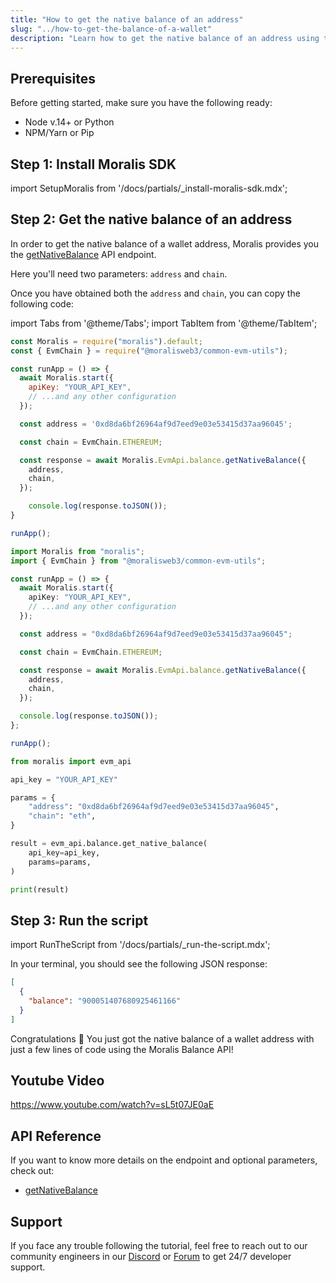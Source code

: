 ```yaml
---
title: "How to get the native balance of an address"
slug: "../how-to-get-the-balance-of-a-wallet"
description: "Learn how to get the native balance of an address using the Moralis Balance API."
---
```


## Prerequisites

Before getting started, make sure you have the following ready:

- Node v.14+ or Python
- NPM/Yarn or Pip

## Step 1: Install Moralis SDK

import SetupMoralis from '/docs/partials/\_install-moralis-sdk.mdx';

<SetupMoralis node="moralis @moralisweb3/common-evm-utils" python="moralis" />

## Step 2: Get the native balance of an address

In order to get the native balance of a wallet address, Moralis provides you the [getNativeBalance](/web3-data-api/evm/reference/get-native-balance) API endpoint.

Here you'll need two parameters: `address` and `chain`.

Once you have obtained both the `address` and `chain`, you can copy the following code:

import Tabs from '@theme/Tabs';
import TabItem from '@theme/TabItem';

<Tabs groupId="programming-language">
  <TabItem value="javascript" label="index.js (JavaScript)" default>

```javascript
const Moralis = require("moralis").default;
const { EvmChain } = require("@moralisweb3/common-evm-utils");

const runApp = () => {
  await Moralis.start({
    apiKey: "YOUR_API_KEY",
    // ...and any other configuration
  });

  const address = '0xd8da6bf26964af9d7eed9e03e53415d37aa96045';

  const chain = EvmChain.ETHEREUM;

  const response = await Moralis.EvmApi.balance.getNativeBalance({
    address,
    chain,
  });

	console.log(response.toJSON());
}

runApp();
```

</TabItem>
<TabItem value="typescript" label="index.ts (TypeScript)">

```typescript
import Moralis from "moralis";
import { EvmChain } from "@moralisweb3/common-evm-utils";

const runApp = () => {
  await Moralis.start({
    apiKey: "YOUR_API_KEY",
    // ...and any other configuration
  });

  const address = "0xd8da6bf26964af9d7eed9e03e53415d37aa96045";

  const chain = EvmChain.ETHEREUM;

  const response = await Moralis.EvmApi.balance.getNativeBalance({
    address,
    chain,
  });

  console.log(response.toJSON());
};

runApp();
```

</TabItem>
<TabItem value="python" label="index.py (Python)">

```python
from moralis import evm_api

api_key = "YOUR_API_KEY"

params = {
    "address": "0xd8da6bf26964af9d7eed9e03e53415d37aa96045",
    "chain": "eth",
}

result = evm_api.balance.get_native_balance(
    api_key=api_key,
    params=params,
)

print(result)
```

</TabItem>
</Tabs>

## Step 3: Run the script

import RunTheScript from '/docs/partials/\_run-the-script.mdx';

<RunTheScript />

In your terminal, you should see the following JSON response:

```json
[
  {
    "balance": "900051407680925461166"
  }
]
```

Congratulations 🥳 You just got the native balance of a wallet address with just a few lines of code using the Moralis Balance API!

## Youtube Video

https://www.youtube.com/watch?v=sL5t07JE0aE

## API Reference

If you want to know more details on the endpoint and optional parameters, check out:

- [getNativeBalance](/web3-data-api/evm/reference/get-native-balance)

## Support

If you face any trouble following the tutorial, feel free to reach out to our community engineers in our [Discord](https://moralis.io/discord) or [Forum](https://forum.moralis.io) to get 24/7 developer support.
